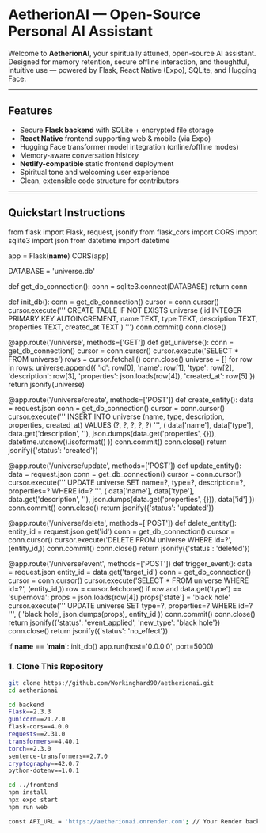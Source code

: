 # AetherionAI — Open-Source Personal AI Assistant

Welcome to **AetherionAI**, your spiritually attuned, open-source AI assistant. Designed for memory retention, secure offline interaction, and thoughtful, intuitive use — powered by Flask, React Native (Expo), SQLite, and Hugging Face.

---

## Features

- Secure **Flask backend** with SQLite + encrypted file storage  
- **React Native** frontend supporting web & mobile (via Expo)  
- Hugging Face transformer model integration (online/offline modes)  
- Memory-aware conversation history  
- **Netlify-compatible** static frontend deployment  
- Spiritual tone and welcoming user experience  
- Clean, extensible code structure for contributors

---

## Quickstart Instructions

from flask import Flask, request, jsonify
from flask_cors import CORS
import sqlite3
import json
from datetime import datetime

app = Flask(__name__)
CORS(app)

DATABASE = 'universe.db'

def get_db_connection():
    conn = sqlite3.connect(DATABASE)
    return conn

def init_db():
    conn = get_db_connection()
    cursor = conn.cursor()
    cursor.execute('''
        CREATE TABLE IF NOT EXISTS universe (
            id INTEGER PRIMARY KEY AUTOINCREMENT,
            name TEXT,
            type TEXT,
            description TEXT,
            properties TEXT,
            created_at TEXT
        )
    ''')
    conn.commit()
    conn.close()

@app.route('/universe', methods=['GET'])
def get_universe():
    conn = get_db_connection()
    cursor = conn.cursor()
    cursor.execute('SELECT * FROM universe')
    rows = cursor.fetchall()
    conn.close()
    universe = []
    for row in rows:
        universe.append({
            'id': row[0],
            'name': row[1],
            'type': row[2],
            'description': row[3],
            'properties': json.loads(row[4]),
            'created_at': row[5]
        })
    return jsonify(universe)

@app.route('/universe/create', methods=['POST'])
def create_entity():
    data = request.json
    conn = get_db_connection()
    cursor = conn.cursor()
    cursor.execute('''
        INSERT INTO universe (name, type, description, properties, created_at)
        VALUES (?, ?, ?, ?, ?)
    ''', (
        data['name'],
        data['type'],
        data.get('description', ''),
        json.dumps(data.get('properties', {})),
        datetime.utcnow().isoformat()
    ))
    conn.commit()
    conn.close()
    return jsonify({'status': 'created'})

@app.route('/universe/update', methods=['POST'])
def update_entity():
    data = request.json
    conn = get_db_connection()
    cursor = conn.cursor()
    cursor.execute('''
        UPDATE universe
        SET name=?, type=?, description=?, properties=?
        WHERE id=?
    ''', (
        data['name'],
        data['type'],
        data.get('description', ''),
        json.dumps(data.get('properties', {})),
        data['id']
    ))
    conn.commit()
    conn.close()
    return jsonify({'status': 'updated'})

@app.route('/universe/delete', methods=['POST'])
def delete_entity():
    entity_id = request.json.get('id')
    conn = get_db_connection()
    cursor = conn.cursor()
    cursor.execute('DELETE FROM universe WHERE id=?', (entity_id,))
    conn.commit()
    conn.close()
    return jsonify({'status': 'deleted'})

@app.route('/universe/event', methods=['POST'])
def trigger_event():
    data = request.json
    entity_id = data.get('target_id')
    conn = get_db_connection()
    cursor = conn.cursor()
    cursor.execute('SELECT * FROM universe WHERE id=?', (entity_id,))
    row = cursor.fetchone()
    if row and data.get('type') == 'supernova':
        props = json.loads(row[4])
        props['state'] = 'black hole'
        cursor.execute('''
            UPDATE universe
            SET type=?, properties=?
            WHERE id=?
        ''', (
            'black hole',
            json.dumps(props),
            entity_id
        ))
        conn.commit()
        conn.close()
        return jsonify({'status': 'event_applied', 'new_type': 'black hole'})
    conn.close()
    return jsonify({'status': 'no_effect'})

if __name__ == '__main__':
    init_db()
    app.run(host='0.0.0.0', port=5000)

### 1. Clone This Repository

```bash
git clone https://github.com/Workinghard90/aetherionai.git
cd aetherionai

cd backend
Flask==2.3.3
gunicorn==21.2.0
flask-cors==4.0.0
requests==2.31.0
transformers==4.40.1
torch==2.3.0
sentence-transformers==2.7.0
cryptography==42.0.7
python-dotenv==1.0.1

cd ../frontend
npm install
npx expo start
npm run web

const API_URL = 'https://aetherionai.onrender.com'; // Your Render backend URL
